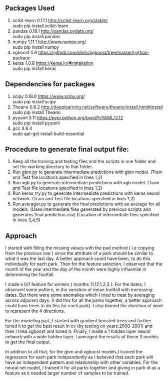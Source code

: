 ## Packages Used
1. scikit-learn 0.17.1 http://scikit-learn.org/stable/
   <br> sudo pip install scikit-learn
2. pandas 0.18.1 http://pandas.pydata.org/ <br> sudo pip install pandas
3. numpy 1.11.1 http://www.numpy.org/ <br> sudo pip install numpy
4. xgboost 0.6 https://github.com/dmlc/xgboost/tree/master/python-package 
5. keras 1.0.8 https://keras.io/#installation <br> sudo pip install keras

## Dependencies for packages 
1. scipy 0.18.0 https://www.scipy.org/ <br> sudo pip install scipy
2. Theano 0.8.2 http://deeplearning.net/software/theano/install.html#install <br> sudo pip install Theano
3. pyyaml 3.11 https://pypi.python.org/pypi/PyYAML/3.12 <br> sudo pip install pyyaml
4. gcc 4.8.4 <br> sudo apt-get install build-essential

## Procedure to generate final output file:
1. Keep all the training and testing files and the scripts in one folder and set the working directory to that folder. 
2. Run gbm.py to generate intermediate predictions with gbm model. (Train and Test file locations specified in lines 1,2)
3. Run xgb.py to generate intermediate predictions with xgb model. (Train and Test file locations specified in lines 1,2)
4. Run keras_try.py to generate intermediate predictions with keras neural network. (Train and Test file locations specified in lines 1,2)
5. Run averager.py to generate the final predictions with an average for all models. (Uses intermediate files generated by previous scripts and generates final prediction.csv) (Location of intermediate files specified in lines 3,4,5)

## Approach
I started with filling the missing values with the pad method ( i.e copying from the previous row ) since the attribute of a park should be similar to what it was the last day. A better approach could have been, to do this individually for each park. Then for the feature selection, I observed that the month of the year and the day of the month were highly influential in determining the footfall.

I made a 0/1 feature for winters ( months 11,12,1,2,3 ). For the dates, I observed some pattern, in the variation of mean footfall with increasing dates. But there were some anomalies which I tried to treat by averaging across adjacent days. (I did this for all the parks together, a better approach could have been to do this for each park). I also binned the direction of wind to represent the 4 directions.

For the modeling part, I started with gradient boosted trees and further tuned it to get the best result in cv (by testing on years 2000-2001) and then I tried xgboost and tuned it. Finally, I made a 1 hidden layer neural network with a wide hidden layer. I averaged the results of these 3 models to get the final output.

In addition to all that, for the gbm and xgboost models,I trained the regressors for each park independently as I believed that each park will have an independent pattern and relationship with other variables. For the neural net model, I trained it for all parks together and giving in park id as a feature as it needed larger number of samples to be trained.
